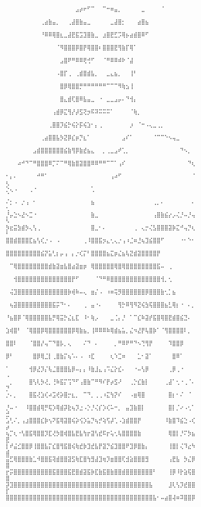 ⠀⠀⠀⠀⠀⠀⠀⠀⠀⠀⠀⠀⠀⠀⠀⠀⠀⠀⣠⡴⠖⠋⠉⠀⠀⠉⠒⠶⣤⡀⠀⠀⠀⠀⠀⣀⠀⠀⠀⠀⠈⠀⠀⠀⠀⠀⠀⠀⠀⠀
⠀⠀⠀⠀⠀⠀⠀⠀⠀⢀⣴⣷⣤⡀⠀⠀⢀⣼⣿⣷⣤⣀⠀⠀⠀⠀⠀⣀⣼⣿⡂⠀⠀⠀⣴⣿⣦⠀⠀⠀⠀⠀⠀⠀⠀⠀⠀⠀⠀⠀
⠀⠀⠀⠀⠀⠀⠀⠀⠀⠘⠿⠿⢿⣿⣆⣀⣼⣟⣯⣩⣹⣿⣷⣀⠀⣰⣿⣟⣋⡩⢿⡦⣴⣾⣿⠿⠋⠀⠀⠀⠀⠀⠀⠀⠀⠀⠀⠀⠀⠀
⠀⠀⠀⠀⠀⠀⠀⠀⠀⠀⠀⠀⠀⠈⠻⣿⣿⣿⡿⣿⡟⢿⣿⣿⠆⣿⣿⣿⣟⢻⣷⡏⢿⠁⠀⠀⠀⠀⠀⠀⠀⠀⠀⠀⠀⠀⠀⠀⠀⠀
⠀⠀⠀⠀⠀⠀⠀⠀⠀⠀⠀⠀⠀⠀⣠⣿⠟⠛⠿⠿⢟⢚⠋⠀⠀⠈⠛⠿⠿⠾⠗⠈⣼⠀⠀⠀⠀⠀⠀⠀⠀⠀⠀⠀⠀⠀⠀⠀⠀⠀
⠀⠀⠀⠀⠀⠀⠀⠀⠀⠀⠀⠀⠀⠠⣿⡏⢀⠀⢀⣾⣿⣾⣧⡀⠀⠀⣀⣄⣦⡀⠀⠀⢸⠃⠀⠀⠀⠀⠀⠀⠀⠀⠀⠀⠀⠀⠀⠀⠀⠀
⠀⠀⠀⠀⠀⠀⠀⠀⠀⠀⠀⠀⠀⠀⣿⡿⢿⣿⣿⡛⠛⠛⠛⠛⠛⠛⠉⠉⠉⠻⢷⣢⢸⠀⠀⠀⠀⠀⠀⠀⠀⠀⠀⠀⠀⠀⠀⠀⠀⠀
⠀⠀⠀⠀⠀⠀⠀⠀⠀⠀⠀⠀⠀⠀⣿⣄⣾⢏⣿⠿⣧⣤⣀⠀⠐⠀⣀⣀⣠⡤⠄⠙⢺⡄⠀⠀⠀⠀⠀⠀⠀⠀⠀⠀⠀⠀⠀⠀⠀⠀
⠀⠀⠀⠀⠀⠀⠀⠀⠀⠀⠀⠀⢠⣾⡿⣍⢻⡜⡼⣫⢝⡲⠯⠽⠭⠭⠭⠁⠀⠀⠀⠀⠈⢷⡀⠀⠀⠀⠀⠀⠀⠀⠀⠀⠀⠀⠀⠀⠀⠀
⠀⠀⠀⠀⠀⠀⠀⠀⠀⠀⠀⢀⣿⣿⡹⣮⡓⢮⡕⡯⢮⣱⠂⡄⢀⠀⠀⠀⠀⠀⠀⠀⡰⠀⠈⠒⠠⢄⣀⢀⡀⠀⠀⠀⠀⠀⠀⠀⠀⠀
⠀⠀⠀⠀⠀⠀⠀⠀⠀⢀⣴⣿⣿⣧⡳⣝⡿⣎⡶⡙⣆⠁⠀⠀⠀⠀⠀⠀⠀⠀⣠⠎⠁⠀⠀⠀⠀⠀⠈⠉⠉⠑⠢⢤⣀⠀⠀⠀⠀⠀
⠀⠀⠀⠀⠀⠀⠀⣠⣾⣿⣿⣿⣿⣿⣿⣮⣷⢻⡿⣷⣞⣦⣄⠀⠀⡀⢀⣀⣠⠞⢁⡀⠀⠀⠀⠀⠀⠀⠀⠀⠀⠀⠀⠀⠀⠙⠢⡀⠀⠀
⠀⠀⠀⠴⠚⠙⠉⠛⣿⣿⣿⠿⡉⠍⠉⠛⢿⣷⣿⣽⣿⣿⠿⠿⠛⠛⠉⠉⠁⢠⠎⠀⠀⠀⠀⠀⠀⠀⠀⠀⠀⠀⠀⠀⠀⠀⠀⠙⢆⠀
⠂⡄⠄⠀⠀⠀⠀⠀⠚⠛⠁⠀⠀⠀⠀⠀⠀⠀⠀⠀⠀⠀⠀⠀⠀⠀⠀⢠⠴⠋⠀⠀⠀⠀⠀⠀⠀⠀⠀⠀⠀⠀⠀⠀⠀⠀⠀⠀⠈⢆
⡑⢄⠠⠀⠀⠀⢀⠐⠀⠀⠀⠀⠀⠀⠀⠀⠀⠀⠀⠀⠀⠀⢁⠀⠀⠀⠀⠀⠀⠀⠀⠀⠀⠀⠀⠀⠀⠀⠀⠀⠀⠀⠀⠀⠀⠀⠀⠀⠀⠈
⠌⡂⠠⠀⡐⢠⠀⠂⠀⠀⠀⠀⠀⠀⠀⠀⠀⠀⠀⠀⠀⠀⣦⠀⠀⠀⠀⠀⠀⠀⠀⠀⠀⠀⠀⠀⠀⠀⢀⡀⠄⠀⠀⠀⠀⠀⠀⠀⠄⢂
⡘⡤⣑⠢⣜⠢⣉⠐⠀⠀⠀⠀⠀⠀⠀⠀⠀⠀⠀⠀⠀⠀⣷⣀⠀⠀⠀⠀⠀⠀⠀⠀⠀⠀⠀⠀⠀⠀⢠⣿⣷⣮⡔⡠⢌⡘⠤⡘⢤⠣
⡳⣖⣭⣳⣾⡳⢄⢣⢀⠀⠀⠀⠀⠀⠀⠀⠀⠀⠀⠀⠀⠀⣿⣀⠂⠄⠀⠀⠀⠀⠀⠀⠀⢀⠀⢄⡒⢌⣣⣿⣿⣿⣽⡷⣍⠚⢤⡙⢆⠃
⣿⣿⣾⣿⣿⣿⣏⣦⢣⢎⡐⠠⠀⠠⠀⠀⠀⠀⠀⠀⢀⠸⣿⣿⣯⡲⣄⢂⢄⡐⢠⠰⣈⠶⣘⢦⣹⣮⣿⣿⠋⠀⠀⠀⠀⠐⠂⠑⠂⠀
⣿⣿⣿⣿⣿⣿⣿⣿⣿⣮⡝⣥⢃⡆⡤⢠⠀⡄⡐⢎⡍⠃⣿⣿⣿⣿⣦⣍⡶⣌⣦⢧⣝⣾⣽⣿⣿⣿⣿⡟⠀⠀⠀⠀⠀⠀⠀⠀⠀⠀
⠀⠉⢿⣿⣿⣿⣿⣿⣿⣿⣿⣾⣷⣽⣶⣧⣿⣴⣽⣶⡶⠀⢿⣿⣿⣿⣿⣿⢿⣿⢿⣿⣿⣿⣿⣿⣿⣿⣿⣯⠤⠀⢀⠀⠀⠀⠀⠀⠀⠀
⠀⠀⢺⣿⣿⣿⣿⣿⣿⣿⣿⣿⣿⣿⣿⣿⣿⡟⠋⠀⠀⠀⠀⠈⠙⠛⠿⣿⣿⣿⣿⣿⣿⣿⣿⣿⣿⣿⣿⣿⢺⡀⢂⠀⠀⠀⠀⠀⠀⠀
⠀⢬⣹⣿⣿⣿⣿⣿⣿⣿⣿⣿⣿⣿⣿⣿⡷⢾⠷⠤⢄⠀⣶⡌⠠⠀⠰⠶⢭⡻⣿⣿⣿⣿⣿⣿⡿⣿⣿⣿⣷⢂⡁⣦⠀⠀⠀⠀⠀⠀
⠀⢦⣽⣿⣿⣿⣿⣿⣿⣿⣿⣿⣯⡭⠙⠂⠄⠀⠀⠀⢀⠀⣤⠐⠄⠀⠀⠀⠀⢻⡓⠿⢻⠻⣝⢮⣳⢯⣿⣿⣿⣦⣃⢿⡆⠐⠀⠄⡀⠀
⠘⣦⣿⡿⠈⢿⣿⣿⣿⣿⣿⣧⡛⢿⣭⡓⣌⣆⣏⠀⠸⠂⢷⡠⠀⠀⠀⣀⢈⡄⡘⠀⠁⠉⣎⠷⣽⡞⣯⣿⢿⣿⣟⣾⣿⣮⣙⠄⠀⠀
⣱⢾⣿⠃⠀⠈⢿⣿⣿⡿⢿⣿⣿⣿⣿⣿⣿⡿⢿⣷⣦⡀⢸⠿⠿⠿⠷⢿⣾⣦⣥⡀⣌⠲⣜⡟⢧⣿⡷⠁⠈⢻⣿⣿⣿⣿⠇⡀⠀⠀
⣿⣿⠇⠀⠀⠀⠈⣿⣿⡜⢤⠉⠙⣿⡧⡀⢄⠀⠀⠀⠌⠙⠀⠄⠀⠀⠀⠀⡀⠛⠿⠟⠛⠙⠢⢙⢻⡟⠀⠀⠀⠀⠹⣿⣿⡿⠀⠀⠀⠀
⡿⠃⠀⠀⠀⠀⠀⣿⡿⢿⣈⡇⢀⣿⣷⡍⢦⠡⠄⠠⠀⠰⣏⠀⠀⠀⠀⢆⠱⣉⠶⠀⠀⠀⣁⠂⣽⠁⠀⠀⠀⠀⠀⣿⠿⠁⠀⠀⠀⠀
⠁⠀⠀⠀⠀⠀⢺⡿⣜⡹⡌⢧⣈⣿⣿⣿⣧⡿⠤⡄⡄⠸⣷⣸⣄⢠⠩⣌⡕⣎⠄⠀⠀⠐⠤⢣⡿⠀⠀⠀⠀⠀⢀⡿⢀⠐⠀⠀⠀⠠
⠀⡀⠀⠀⠀⠀⣿⢣⢇⡳⢜⡀⢘⠷⣯⡍⢩⠙⠋⢠⣿⣷⠉⠛⠻⠎⡟⡴⣫⠜⠀⠀⢀⡑⣎⣷⡇⠀⠀⠀⠀⢀⣼⠁⢂⠐⢀⠈⠄⡙
⡐⠄⡀⠀⠀⠀⣿⣯⢜⣱⢎⠴⣩⢞⡵⣿⡒⣆⡀⠀⠉⠙⡀⢀⢀⠰⣍⢳⡝⠎⠀⠀⠠⣶⢿⣿⠀⠀⠀⠀⠀⠀⣿⡆⠂⠌⠀⠈⠀⠀
⡘⠤⠐⠀⠀⠸⣿⣿⣾⢿⡛⢯⡱⢿⣾⡽⣗⢦⡹⣐⠠⡑⡘⢌⡎⡱⢎⠥⠒⡀⠀⣤⣹⣷⣿⡇⠀⠀⠀⠀⠀⠀⣿⡇⡈⠔⠠⢂⠁⣚
⣡⢃⠌⡀⢠⣰⣿⣿⣿⣎⡷⢢⠝⣯⢿⣽⣿⢮⡵⢪⡱⣥⡙⢦⡚⢵⢫⡼⢁⠠⣱⣾⣿⣿⡟⠀⠀⠀⠀⠀⠀⠸⣷⣿⠹⣮⣑⠠⢎⡴
⢦⡉⢆⠐⢣⣿⣯⢿⣿⣿⡹⣏⢜⡳⣿⢾⣿⣧⣟⣧⢳⡖⣽⢣⣞⠯⡖⢥⢂⢧⣿⣿⣿⣿⣷⠀⠀⠀⠀⠀⠀⠀⢿⣿⡇⡘⠍⡳⣦⣟
⡇⠞⣬⣊⣿⣿⡿⢸⣿⣿⣧⡍⣎⣿⢻⣯⣿⢮⢷⣞⡷⣹⣞⣧⡟⣽⡙⣮⣹⣿⣿⠟⣹⡿⣿⣷⡄⠀⠀⠀⠀⠀⢸⣿⡇⢌⠹⣔⠳⣾
⣭⣋⢿⣿⣿⣿⣷⣁⠺⣿⣿⣯⢽⣾⣿⣿⣽⣫⢷⣏⣿⢳⣻⣼⣹⢶⡹⣶⣿⣿⢏⣺⣵⣿⣿⣿⣻⠀⠀⠀⠀⠀⢠⣟⣧⠀⡳⣌⡿⣿
⡖⡭⣿⣿⣿⣿⣿⣿⣿⣿⣿⣿⣯⣿⣿⣿⣯⣟⣿⣾⣽⣯⡷⣏⣷⣯⣿⣷⣿⣿⣾⣿⣿⣿⣿⣿⣿⣿⠃⠀⠀⠀⢸⡿⠸⡗⣵⢯⣿⣿
⡽⣹⣿⣿⣿⣿⣿⣿⣿⣿⣿⣿⣿⣿⣿⣿⣿⣿⣿⣿⣿⣿⣿⣿⣿⣿⣿⣿⣿⣿⣿⣿⣿⣿⣿⣿⣿⣧⠀⠀⠀⠀⣸⢇⢣⡹⣞⣿⣿⡏
⣿⣿⣿⣿⣿⣿⣿⣿⣿⣿⣿⣿⣿⣿⣿⣿⣿⣿⣿⣿⣿⣿⣿⣿⣿⣿⣿⣿⣿⣿⣿⣿⣿⣿⣿⣿⣿⣿⣧⠂⠤⣴⣿⢼⠶⠽⣿⣿⡿⠀
